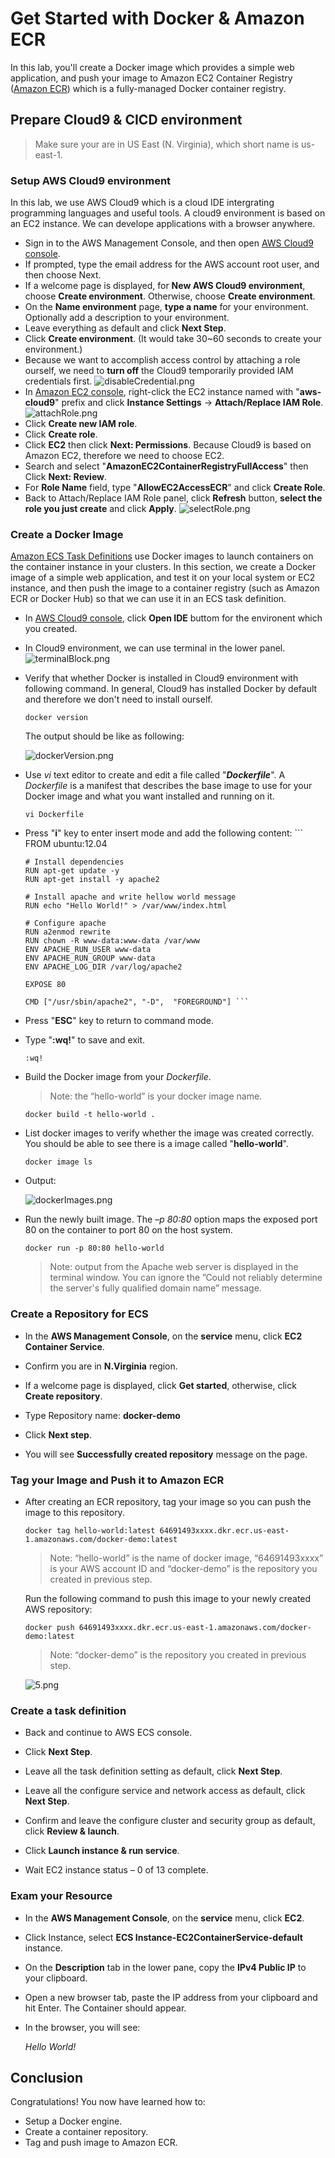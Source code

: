 
# Get Started with Docker & Amazon ECR

In this lab, you'll create a Docker image which provides a simple web application, and push your image to Amazon EC2 Container Registry ([Amazon ECR](https://aws.amazon.com/tw/ecr/)) which is a fully-managed Docker container registry.

## Prepare Cloud9 & CICD environment

>Make sure your are in US East (N. Virginia), which short name is us-east-1.

### Setup AWS Cloud9 environment
In this lab, we use AWS Cloud9 which is a cloud IDE intergrating programming languages and useful tools. A cloud9 environment is based on an EC2 instance. We can  develope applications with a browser anywhere.

* Sign in to the AWS Management Console, and then open [AWS Cloud9 console](https://console.aws.amazon.com/cloud9/).
* If prompted, type the email address for the AWS account root user, and then choose Next.
* If a welcome page is displayed, for **New AWS Cloud9 environment**, choose **Create environment**. Otherwise, choose **Create environment**.
* On the **Name environment**	page, **type a name** for your environment. Optionally add a description to your environment.
* Leave everything as default and click **Next Step**.
* Click **Create environment**. (It would  take 30~60 seconds to create your environment.)
* Because we want to accomplish access control by attaching a role ourself, we need to **turn off** the Cloud9 temporarily provided IAM credentials first.
![disableCredential.png](images/disableCredential.png)
* In [Amazon EC2 console](https://console.aws.amazon.com/ec2/v2/home?#Instances:sort=instanceId), right-click the EC2 instance named with "**aws-cloud9**" prefix and click **Instance Settings** -> **Attach/Replace IAM Role**.
![attachRole.png](/images/attachRole.png)
* Click **Create new IAM role**.
* Click **Create role**.
* Click **EC2** then click **Next: Permissions**. Because Cloud9 is based on Amazon EC2, therefore we need to choose EC2.
* Search and select "**AmazonEC2ContainerRegistryFullAccess**" then Click **Next: Review**.
* For **Role Name** field, type "**AllowEC2AccessECR**" and click **Create Role**.
* Back to Attach/Replace IAM Role panel, click **Refresh** button, **select the role you just create** and click  **Apply**.
![selectRole.png](images/selectRole.png)


### Create a Docker Image
[Amazon ECS Task Definitions](https://docs.aws.amazon.com/AmazonECS/latest/developerguide/task_definitions.html) use Docker images to launch containers on the container instance in your clusters. In this section, we create a Docker image of a simple web application, and test it on your local system or EC2 instance, and then push the image to a container registry (such as Amazon ECR or Docker Hub) so that we can use it in an ECS task definition.


* In [AWS Cloud9 console](https://console.aws.amazon.com/cloud9/), click **Open IDE** buttom for the environent which you created.
* In Cloud9 environment, we can use terminal in the lower panel. ![terminalBlock.png](images/terminalBlock.png)
* Verify that whether Docker is installed in Cloud9 environment with following command. In general, Cloud9 has installed Docker by default and therefore we don't need to install ourself. 
	
	  docker version

  The output should be like as following:
  
  ![dockerVersion.png](/images/dockerVersion.png)


* Use *vi* text editor to create and edit a file called "**_Dockerfile_**".  A *Dockerfile* is a manifest that describes the base image to use for your Docker image and what you want installed and running on it.

	  vi Dockerfile
    

* Press "**i**" key to enter insert mode and add the following content:
      ```
      FROM ubuntu:12.04

      # Install dependencies
      RUN apt-get update -y
      RUN apt-get install -y apache2

      # Install apache and write hellow world message
      RUN echo "Hello World!" > /var/www/index.html

      # Configure apache
      RUN a2enmod rewrite
      RUN chown -R www-data:www-data /var/www
      ENV APACHE_RUN_USER www-data
      ENV APACHE_RUN_GROUP www-data
      ENV APACHE_LOG_DIR /var/log/apache2

      EXPOSE 80

      CMD ["/usr/sbin/apache2", "-D",  "FOREGROUND"] ```

* Press "**ESC**" key to return to command mode.
* Type "**:wq!**" to save and exit.

	  :wq!

* Build the Docker image from your *Dockerfile*.
  >Note: the “hello-world” is your docker image name.

	  docker build -t hello-world .
    
* List docker images to verify whether the image was created correctly. You should be able to see there is a image called "**hello-world**".

	  docker image ls

*	Output:

    ![dockerImages.png](/images/dockerImages.png)
 
* Run the newly built image. The *–p 80:80* option maps the exposed port 80 on the container to port 80 on the host system.

	  docker run -p 80:80 hello-world

  >Note: output from the Apache web server is displayed in the terminal window. You can ignore the ”Could not reliably determine the server's fully qualified domain name” message.



### Create a Repository for ECS

* In the **AWS Management Console**, on the **service** menu, click **EC2 Container Service**.

* Confirm you are in **N.Virginia** region.

* If a welcome page is displayed, click **Get started**, otherwise, click **Create repository**.

* Type Repository name: **docker-demo**

* Click **Next step**.

* You will see **Successfully created repository** message on the page.


### Tag your Image and Push it to Amazon ECR

* After creating an ECR repository, tag your image so you can push the image to this repository.

	  docker tag hello-world:latest 64691493xxxx.dkr.ecr.us-east-1.amazonaws.com/docker-demo:latest

	>Note: “hello-world” is the name of docker image, “64691493xxxx” is your AWS account ID and “docker-demo” is the repository you created in previous step.

	Run the following command to push this image to your newly created AWS repository:
		
      docker push 64691493xxxx.dkr.ecr.us-east-1.amazonaws.com/docker-demo:latest
    
	>Note: “docker-demo” is the repository you created in previous step.

	![5.png](/images/5.png)


### Create a task definition

* Back and continue to AWS ECS console.

* Click **Next Step**.

* Leave all the task definition setting as default, click **Next Step**.

* Leave all the configure service and network access as default, click **Next Step**.

* Confirm and leave the configure cluster and security group as default, click **Review & launch**.

* Click **Launch instance & run service**.

* Wait EC2 instance status – 0 of 13 complete.


### Exam your Resource

* In the **AWS Management Console**, on the **service** menu, click **EC2**.

* Click Instance, select **ECS Instance-EC2ContainerService-default** instance.

* On the **Description** tab in the lower pane, copy the **IPv4 Public IP** to your clipboard.

* Open a new browser tab, paste the IP address from your clipboard and hit Enter. The Container should appear.

* In the browser, you will see:

	*Hello World!*




## Conclusion

Congratulations! You now have learned how to:

* Setup a Docker engine.
* Create a container repository.
* Tag and push image to Amazon ECR.

